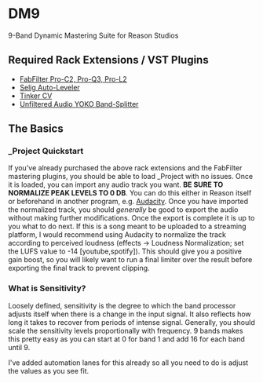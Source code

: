# DM9
9-Band Dynamic Mastering Suite for Reason Studios

## Required Rack Extensions / VST Plugins
 - [FabFilter Pro-C2, Pro-Q3, Pro-L2](https://www.fabfilter.com/products#mixing-and-mastering)
 - [Selig Auto-Leveler](https://www.reasonstudios.com/shop/rack-extension/selig-leveler/)
 - [Tinker CV](https://www.reasonstudios.com/shop/rack-extension/tinker-cv-math-assistant/)
 - [Unfiltered Audio YOKO Band-Splitter](https://www.reasonstudios.com/shop/rack-extension/yoko-band-splitter/)

## The Basics

### _Project Quickstart

If you've already purchased the above rack extensions and the FabFilter mastering plugins, you should be able to load _Project with no issues.
Once it is loaded, you can import any audio track you want. **BE SURE TO NORMALIZE PEAK LEVELS TO 0 DB**. You can do this either in Reason itself
or beforehand in another program, e.g. [Audacity](https://www.audacityteam.org/). Once you have imported the normalized track, you should *generally* be good to export the audio without making further
modifications. Once the export is complete it is up to you what to do next. If this is a song meant to be uploaded to a streaming platform, I would recommend using Audacity to normalize the track according to perceived loudness
(effects -> Loudness Normalization; set the LUFS value to -14 [youtube,spotify]). This should give you a positive gain boost, so you will likely want to run a final limiter over the result before exporting the final track to prevent
clipping.

### What is Sensitivity?

Loosely defined, sensitivity is the degree to which the band processor adjusts itself when there is a change in the input signal. It also reflects how long it takes to recover from periods of intense signal. Generally, you should scale the sensitivity levels proportionally with frequency. 
9 bands makes this pretty easy as you can start at 0 for band 1 and add 16 for each band until 9.

I've added automation lanes for this already so all you need to do is adjust the values as you see fit.
